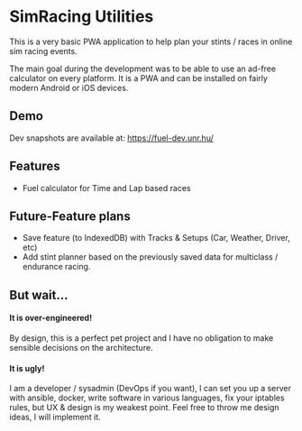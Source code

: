 # SimRacing Utilities

This is a very basic PWA application to help plan your stints / races in online sim racing events.

The main goal during the development was to be able to use an ad-free calculator on every platform.
It is a PWA and can be installed on fairly modern Android or iOS devices.

## Demo
Dev snapshots are available at:  https://fuel-dev.unr.hu/

## Features
- Fuel calculator for Time and Lap based races

## Future-Feature plans
- Save feature (to IndexedDB) with Tracks & Setups (Car, Weather, Driver, etc)  
- Add stint planner based on the previously saved data for multiclass / endurance racing.

## But wait...
#### It is over-engineered!
By design, this is a perfect pet project and I have no obligation to make sensible decisions on the architecture.

#### It is ugly!
I am a developer / sysadmin (DevOps if you want), I can set you up a server with ansible, docker, write software in various languages, fix your iptables rules, but UX & design is my weakest point. 
Feel free to throw me design ideas, I will implement it.   

